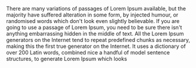 There are many variations of passages of Lorem Ipsum available, but the majority have suffered
alteration in some form, by injected humour, or randomised words which don't look even slightly
believable. If you are going to use a passage of Lorem Ipsum, you need to be sure there isn't anything
embarrassing hidden in the middle of text. All the Lorem Ipsum generators on the Internet tend to repeat
predefined chunks as necessary, making this the first true generator on the Internet. It uses a
dictionary of over 200 Latin words, combined nice a handful of model sentence structures, to generate
Lorem Ipsum which looks 
